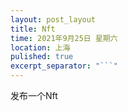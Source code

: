 ```yaml
---
layout: post_layout
title: Nft
time: 2021年9月25日 星期六
location: 上海
pulished: true
excerpt_separator: "```"
---
```


发布一个Nft
